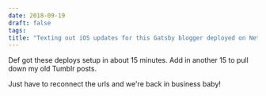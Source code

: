 ```yaml
---
date: 2018-09-19
draft: false
tags: 
title: "Texting out iOS updates for this Gatsby blogger deployed on Netlify or whatever"
---
```

Def got these deploys setup in about 15 minutes. Add in another 15 to pull down my old Tumblr posts.

Just have to reconnect the urls and we're back in business baby!